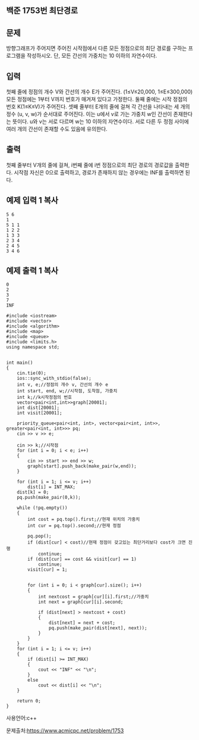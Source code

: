 ## 백준 1753번 최단경로

## 문제

방향그래프가 주어지면 주어진 시작점에서 다른 모든 정점으로의 최단 경로를 구하는 프로그램을 작성하시오. 단, 모든 간선의 가중치는 10 이하의 자연수이다.

## 입력

첫째 줄에 정점의 개수 V와 간선의 개수 E가 주어진다. (1≤V≤20,000, 1≤E≤300,000) 모든 정점에는 1부터 V까지 번호가 매겨져 있다고 가정한다. 둘째 줄에는 시작 정점의 번호 K(1≤K≤V)가 주어진다. 셋째 줄부터 E개의 줄에 걸쳐 각 간선을 나타내는 세 개의 정수 (u, v, w)가 순서대로 주어진다. 이는 u에서 v로 가는 가중치 w인 간선이 존재한다는 뜻이다. u와 v는 서로 다르며 w는 10 이하의 자연수이다. 서로 다른 두 정점 사이에 여러 개의 간선이 존재할 수도 있음에 유의한다.

## 출력

첫째 줄부터 V개의 줄에 걸쳐, i번째 줄에 i번 정점으로의 최단 경로의 경로값을 출력한다. 시작점 자신은 0으로 출력하고, 경로가 존재하지 않는 경우에는 INF를 출력하면 된다.

## 예제 입력 1 복사

```
5 6
1
5 1 1
1 2 2
1 3 3
2 3 4
2 4 5
3 4 6
```

## 예제 출력 1 복사

```
0
2
3
7
INF
```

```
#include <iostream>
#include <vector>
#include <algorithm>
#include <map>
#include <queue>
#include <limits.h>
using namespace std;


int main()
{
	cin.tie(0);
	ios::sync_with_stdio(false);
	int v, e;//정점의 개수 v, 간선의 개수 e
	int start, end, w;//시작점, 도착점, 가중치
	int k;//k시작정점의 번호
	vector<pair<int,int>>graph[20001];
	int dist[20001];
	int visit[20001];
	
	priority_queue<pair<int, int>, vector<pair<int, int>>, greater<pair<int, int>>> pq;
	cin >> v >> e;
	
	cin >> k;//시작점
	for (int i = 0; i < e; i++)
	{
		cin >> start >> end >> w;
		graph[start].push_back(make_pair(w,end));
	}

	for (int i = 1; i <= v; i++)
		dist[i] = INT_MAX;
	dist[k] = 0;
	pq.push(make_pair(0,k));

	while (!pq.empty())
	{
		int cost = pq.top().first;//현재 위치의 가중치
		int cur = pq.top().second;//현재 정점

		pq.pop();
		if (dist[cur] < cost)//현재 정점이 갖고있는 최단거리보다 cost가 크면 진행
			continue;
		if (dist[cur] == cost && visit[cur] == 1)
			continue;
		visit[cur] = 1;


		for (int i = 0; i < graph[cur].size(); i++)
		{
			int nextcost = graph[cur][i].first;//가중치
			int next = graph[cur][i].second;

			if (dist[next] > nextcost + cost)
			{
				dist[next] = next + cost;
				pq.push(make_pair(dist[next], next));
			}
		}
	}
	for (int i = 1; i <= v; i++)
	{
		if (dist[i] >= INT_MAX)
		{
			cout << "INF" << "\n";
		}
		else
			cout << dist[i] << "\n";
	}
	
	return 0;
}
```





사용언어:c++

문제출처:https://www.acmicpc.net/problem/1753